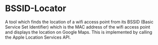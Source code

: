 # BSSID-Locator
A tool which finds the location of a wifi access point from its BSSID (Basic Service Set Identifier) which is the MAC address of the wifi access point and displays the location on Google Maps. This is implemented by calling the Apple Location Services API.
